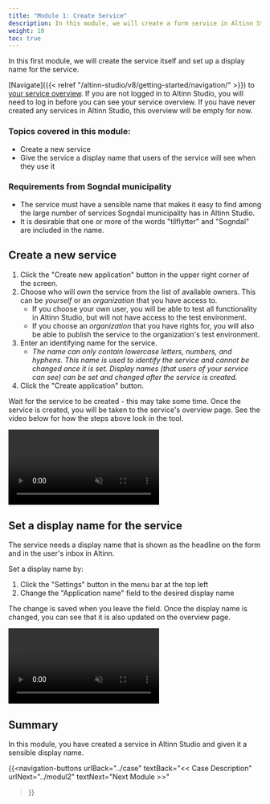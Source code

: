 ```yaml
---
title: "Module 1: Create Service"
description: In this module, we will create a form service in Altinn Studio
weight: 10
toc: true
---
```


In this first module, we will create the service itself and set up a display name for the service.

[Navigate]({{< relref "/altinn-studio/v8/getting-started/navigation/" >}}) to [your service overview](https://altinn.studio). If you are not logged in to Altinn Studio, you will need to log in before you can see your service overview. If you have never created any services in Altinn Studio, this overview will be empty for now.

### Topics covered in this module:
- Create a new service
- Give the service a display name that users of the service will see when they use it

### Requirements from Sogndal municipality
- The service must have a sensible name that makes it easy to find among the large number of services Sogndal municipality has in Altinn Studio.
- It is desirable that one or more of the words "tilflytter" and "Sogndal" are included in the name.

## Create a new service

1. Click the "Create new application" button in the upper right corner of the screen.
2. Choose who will _own_ the service from the list of available owners. This can be _yourself_ or an _organization_ that you have access to.
   - If you choose your own user, you will be able to test all functionality in Altinn Studio, but will not have access to the test environment.
   - If you choose an _organization_ that you have rights for, you will also be able to publish the service to the organization's test environment.
3. Enter an identifying name for the service.
   - _The name can only contain lowercase letters, numbers, and hyphens. This name is used to identify the service and cannot be changed once it is set. Display names (that users of your service can see) can be set and changed after the service is created._
4. Click the "Create application" button.

Wait for the service to be created - this may take some time.
Once the service is created, you will be taken to the service's overview page. See the video below for how the steps above look in the tool.

<video autoplay loop controls muted src="./create-service.mp4">Your browser does not support video playback.</video>

## Set a display name for the service

The service needs a display name that is shown as the headline on the form and in the user's inbox in Altinn.

Set a display name by:

1. Click the "Settings" button in the menu bar at the top left
2. Change the "Application name" field to the desired display name

The change is saved when you leave the field. Once the display name is changed, you can see that it is also updated on the overview page.

<video autoplay loop controls muted src="./set-service-name.mp4">Your browser does not support video playback.</video>

## Summary

In this module, you have created a service in Altinn Studio and given it a sensible display name.

{{<navigation-buttons
  urlBack="../case"
  textBack="<< Case Description"
  urlNext="../modul2"
  textNext="Next Module >>"
>}}